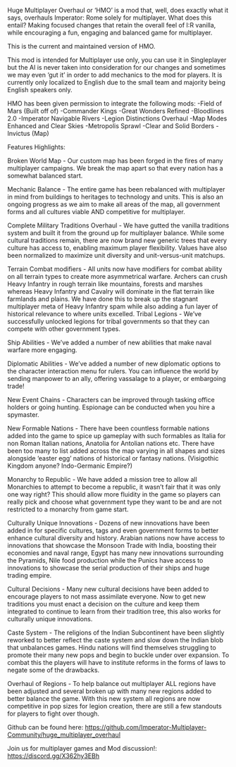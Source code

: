Huge Multiplayer Overhaul or ‘HMO’ is a mod that, well, does exactly what it says, overhauls Imperator: Rome solely for multiplayer. What does this entail? Making focused changes that retain the overall feel of I:R vanilla, while encouraging a fun, engaging and balanced game for multiplayer.

This is the current and maintained version of HMO.

This mod is intended for Multiplayer use only, you can use it in Singleplayer but the AI is never taken into consideration for our changes and sometimes we may even ‘gut it’ in order to add mechanics to the mod for players. It is currently only localized to English due to the small team and majority being English speakers only.

HMO has been given permission to integrate the following mods:
-Field of Mars (Built off of)
-Commander Kings
-Great Wonders Refined
-Bloodlines 2.0
-Imperator Navigable Rivers
-Legion Distinctions Overhaul
-Map Modes Enhanced and Clear Skies
-Metropolis Sprawl
-Clear and Solid Borders
-Invictus (Map)

Features Highlights:

Broken World Map - Our custom map has been forged in the fires of many multiplayer campaigns. We break the map apart so that every nation has a somewhat balanced start.

Mechanic Balance - The entire game has been rebalanced with multiplayer in mind from buildings to heritages to technology and units. This is also an ongoing progress as we aim to make all areas of the map, all government forms and all cultures viable AND competitive for multiplayer.

Complete Military Traditions Overhaul - We have gutted the vanilla traditions system and built it from the ground up for multiplayer balance. While some cultural traditions remain, there are now brand new generic trees that every culture has access to, enabling maximum player flexibility. Values have also been normalized to maximize unit diversity and unit-versus-unit matchups.

Terrain Combat modifiers - All units now have modifiers for combat ability on all terrain types to create more asymmetrical warfare. Archers can crush Heavy Infantry in rough terrain like mountains, forests and marshes whereas Heavy Infantry and Cavalry will dominate in the flat terrain like farmlands and plains. We have done this to break up the stagnant multiplayer meta of Heavy Infantry spam while also adding a fun layer of historical relevance to where units excelled.
Tribal Legions - We’ve successfully unlocked legions for tribal governments so that they can compete with other government types.

Ship Abilities - We’ve added a number of new abilities that make naval warfare more engaging.

Diplomatic Abilities - We’ve added a number of new diplomatic options to the character interaction menu for rulers. You can influence the world by sending manpower to an ally, offering vassalage to a player, or embargoing trade!

New Event Chains - Characters can be improved through tasking office holders or going hunting. Espionage can be conducted when you hire a spymaster.

New Formable Nations - There have been countless formable nations added into the game to spice up gameplay with such formables as Italia for non Roman Italian nations, Anatolia for Antolian nations etc. There have been too many to list added across the map varying in all shapes and sizes alongside ‘easter egg’ nations of historical or fantasy nations. (Visigothic Kingdom anyone? Indo-Germanic Empire?)

Monarchy to Republic - We have added a mission tree to allow all Monarchies to attempt to become a republic, it wasn’t fair that it was only one way right? This should allow more fluidity in the game so players can really pick and choose what government type they want to be and are not restricted to a monarchy from game start.

Culturally Unique Innovations - Dozens of new innovations have been added in for specific cultures, tags and even government forms to better enhance cultural diversity and history. Arabian nations now have access to innovations that showcase the Monsoon Trade with India, boosting their economies and naval range, Egypt has many new innovations surrounding the Pyramids, Nile food production while the Punics have access to innovations to showcase the serial production of their ships and huge trading empire.

Cultural Decisions - Many new cultural decisions have been added to encourage players to not mass assimilate everyone. Now to get new traditions you must enact a decision on the culture and keep them integrated to continue to learn from their tradition tree, this also works for culturally unique innovations.

Caste System - The religions of the Indian Subcontinent have been slightly reworked to better reflect the caste system and slow down the Indian blob that unbalances games. Hindu nations will find themselves struggling to promote their many new pops and begin to buckle under over expansion. To combat this the players will have to institute reforms in the forms of laws to negate some of the drawbacks.

Overhaul of Regions - To help balance out multiplayer ALL regions have been adjusted and several broken up with many new regions added to better balance the game. With this new system all regions are now competitive in pop sizes for legion creation, there are still a few standouts for players to fight over though.

Github can be found here: https://github.com/Imperator-Multiplayer-Community/huge_multiplayer_overhaul

Join us for multiplayer games and Mod discussion!: https://discord.gg/X362hy3EBh
